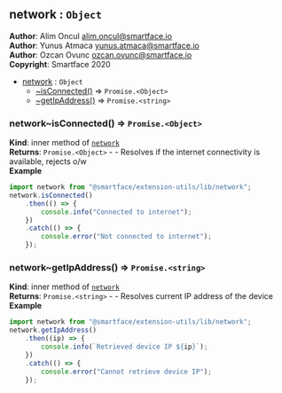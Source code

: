 <a name="module_network"></a>

## network : <code>Object</code>
**Author**: Alim Oncul <alim.oncul@smartface.io>  
**Author**: Yunus Atmaca <yunus.atmaca@smartface.io>  
**Author**: Ozcan Ovunc <ozcan.ovunc@smartface.io>  
**Copyright**: Smartface 2020  

* [network](#module_network) : <code>Object</code>
    * [~isConnected()](#module_network..isConnected) ⇒ <code>Promise.&lt;Object&gt;</code>
    * [~getIpAddress()](#module_network..getIpAddress) ⇒ <code>Promise.&lt;string&gt;</code>

<a name="module_network..isConnected"></a>

### network~isConnected() ⇒ <code>Promise.&lt;Object&gt;</code>
**Kind**: inner method of [<code>network</code>](#module_network)  
**Returns**: <code>Promise.&lt;Object&gt;</code> - - Resolves if the internet connectivity is available,
rejects o/w  
**Example**  
```js
import network from "@smartface/extension-utils/lib/network";
network.isConnected()
    .then(() => {
        console.info("Connected to internet");
    })
    .catch(() => {
        console.error("Not connected to internet");
    });
```
<a name="module_network..getIpAddress"></a>

### network~getIpAddress() ⇒ <code>Promise.&lt;string&gt;</code>
**Kind**: inner method of [<code>network</code>](#module_network)  
**Returns**: <code>Promise.&lt;string&gt;</code> - - Resolves current IP address of the device  
**Example**  
```js
import network from "@smartface/extension-utils/lib/network";
network.getIpAddress()
    .then((ip) => {
        console.info(`Retrieved device IP ${ip}`);
    })
    .catch(() => {
        console.error("Cannot retrieve device IP");
    });
```
